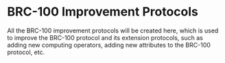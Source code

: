 # BRC-100 Improvement Protocols

All the BRC-100 improvement protocols will be created here, which is used to improve the BRC-100 protocol and its extension protocols, such as adding new computing operators, adding new attributes to the BRC-100 protocol, etc.
